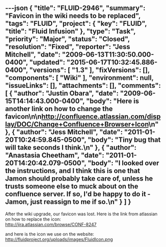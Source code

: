 ---json
{
  "title": "FLUID-2946",
  "summary": "Favicon in the wiki needs to be replaced",
  "tags": "FLUID",
  "project": {
    "key": "FLUID",
    "title": "Fluid Infusion"
  },
  "type": "Task",
  "priority": "Major",
  "status": "Closed",
  "resolution": "Fixed",
  "reporter": "Jess Mitchell",
  "date": "2009-06-13T11:30:50.000-0400",
  "updated": "2015-06-17T10:32:45.886-0400",
  "versions": [
    "1.3"
  ],
  "fixVersions": [],
  "components": [
    "Wiki"
  ],
  "environment": null,
  "issueLinks": [],
  "attachments": [],
  "comments": [
    {
      "author": "Justin Obara",
      "date": "2009-06-15T14:14:43.000-0400",
      "body": "Here is another link on how to change the favicon\n\n<http://confluence.atlassian.com/display/DOC/Change+Confluence+Browser+Icon>\n"
    },
    {
      "author": "Jess Mitchell",
      "date": "2011-01-20T10:24:59.845-0500",
      "body": "Tiny bug that will take seconds I think.\n"
    },
    {
      "author": "Anastasia Cheetham",
      "date": "2011-01-20T14:20:42.079-0500",
      "body": "I looked over the instructions, and I think this is one that Jamon should probably take care of, unless he trusts someone else to muck about on the confluence server. If so, I'd be happy to do it - Jamon, just reassign to me if so.\n"
    }
  ]
}
---
After the wiki upgrade, our favicon was lost.  Here is the link from atlassian on how to replace the icon:\
<http://jira.atlassian.com/browse/CONF-8247>

and here is the icon we use on the website:\
<http://fluidproject.org/uploads/images/FluidIcon.png>

        
